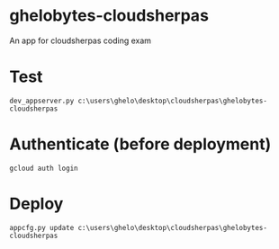 ghelobytes-cloudsherpas
================================

An app for cloudsherpas coding exam

# Test
    dev_appserver.py c:\users\ghelo\desktop\cloudsherpas\ghelobytes-cloudsherpas

# Authenticate (before deployment)
    gcloud auth login
	
# Deploy
    appcfg.py update c:\users\ghelo\desktop\cloudsherpas\ghelobytes-cloudsherpas